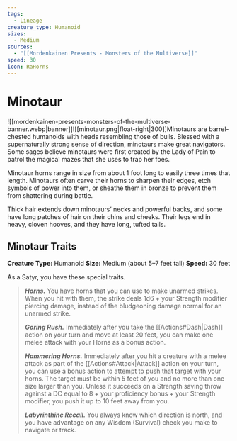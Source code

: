 ```yaml
---
tags:
  - Lineage
creature_type: Humanoid
sizes:
  - Medium
sources:
  - "[[Mordenkainen Presents - Monsters of the Multiverse]]"
speed: 30
icon: RaHorns
---
```

# Minotaur
![[mordenkainen-presents-monsters-of-the-multiverse-banner.webp|banner]]![[minotaur.png|float-right|300]]Minotaurs are barrel-chested humanoids with heads resembling those of bulls. Blessed with a supernaturally strong sense of direction, minotaurs make great navigators. Some sages believe minotaurs were first created by the Lady of Pain to patrol the magical mazes that she uses to trap her foes.

Minotaur horns range in size from about 1 foot long to easily three times that length. Minotaurs often carve their horns to sharpen their edges, etch symbols of power into them, or sheathe them in bronze to prevent them from shattering during battle.

Thick hair extends down minotaurs’ necks and powerful backs, and some have long patches of hair on their chins and cheeks. Their legs end in heavy, cloven hooves, and they have long, tufted tails.
## Minotaur Traits
**Creature Type:** Humanoid
**Size:** Medium (about 5–7 feet tall)
**Speed:** 30 feet

As a Satyr, you have these special traits.
>**_Horns._** You have horns that you can use to make unarmed strikes. When you hit with them, the strike deals 1d6 + your Strength modifier piercing damage, instead of the bludgeoning damage normal for an unarmed strike.
>
>**_Goring Rush._** Immediately after you take the [[Actions#Dash|Dash]] action on your turn and move at least 20 feet, you can make one melee attack with your Horns as a bonus action.
>
>**_Hammering Horns._** Immediately after you hit a creature with a melee attack as part of the [[Actions#Attack|Attack]] action on your turn, you can use a bonus action to attempt to push that target with your horns. The target must be within 5 feet of you and no more than one size larger than you. Unless it succeeds on a Strength saving throw against a DC equal to 8 + your proficiency bonus + your Strength modifier, you push it up to 10 feet away from you.
>
>**_Labyrinthine Recall._** You always know which direction is north, and you have advantage on any Wisdom (Survival) check you make to navigate or track.